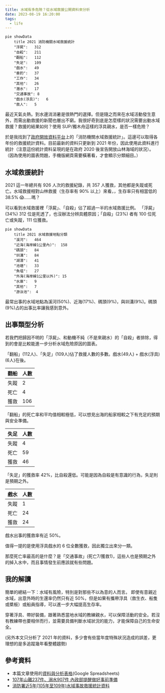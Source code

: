 ```yaml
---
title: 水域有多危險？從水域救援公開資料來分析
date: 2023-08-19 16:20:00
tags:
  - life
---
```


```mermaid
pie showData
    title 2021 消防機關水域救援統計
    "浮屍":	312
    "自殺":	211
    "翻船":	112
    "失足":	109
    "戲水":	49
    "垂釣":	37
    "工作":	34
    "其他":	26
    "潛水":	17
    "交通事故":	8
    "戲水(浮具)":	6
    "救人":	5
```

最近天氣炎熱。到水邊消消暑是很熱門的選擇。但是隨之而來在水域活動發生意外，而需出動救援的新聞也層出不窮。我很好奇到底是怎麼樣的狀況需要出動水域救援？救援的結果如何？使用 SUP/獨木舟這樣的浮具親水，是否一樣危險？

於是我找到了[政府開放資料平台](https://data.gov.tw/dataset/7065)上的「消防機關水域救援統計」。這邊可以取得各年份的救援統計資料。目前最新的資料只更新到 2021 年份，因此使用此資料進行統計（注意這份統計資料呈現的是在政府 2020 後宣告開放山林海域的狀況）。
（因為使用的圖表問題，手機版網頁需要橫著看，才會顯示分類細目。）

<!-- truncate -->

## 水域救援統計

2021 這一年總共有 926 人次的救援紀錄，共 357 人獲救，其他都是失蹤或死亡。水域救援相對山林救援（生存率有 90% 以上）來看，，生存率只有相當低的 38.5% 😱......嗎？

可以看到水域救援裡「浮屍」、「自殺」佔了超過一半的水域救援比例。
「浮屍」(34%) 312 位是死透了，也沒辦法分辨具體原因；「自殺」(23%) 者有 100 位死亡或失蹤，111 位獲救。

```mermaid
pie showData
    title 2021 水域救援地點分類
    "溪河":	464
    "近海(海岸線1公里內)":	158
    "碼頭":	84
    "圳溝":	84
    "湖潭":	41
    "池塘":	33
    "魚塭":	27
    "外海(海岸線1公里以外)":	15
    "水庫":	9
    "其他":	7
    "游泳池":	4
```

最常出事的水域地點為溪河(50%)、近海(17%)、碼頭(9%)，與圳溝(9%)。碼頭(9%)占的出事比率讓我感到意外。

## 出事類型分析

若我們把歸因不明的「浮屍」、和動機不純（不是來親水）的「自殺」者排除，得到的會是比較能進一步分析水域危險原因的圖表。

「翻船」(112人)、「失足」(109人)佔了救援人數的多數。戲水(49人) + 戲水(浮具)(6人)在後。

|翻船 | 人數 |
|-----|---|
|失蹤 | 2 |
|死亡 | 4 |
|獲救 | 106 |

「翻船」的死亡率和平均值相較極低，可以想見出海的船家相較之下有充足的預期與安全準備。

|失足 | 人數 |
|-----|---|
|失蹤 | 4 |
|死亡 | 59 |
|獲救 | 46 |

「失足」的獲救率 42%，比自殺還低。可能是因為自殺是有意識的行為，失足則是預期之外。

|戲水 | 人數 |
|-----|---|
|失蹤 | 1 |
|死亡 | 24 |
|獲救 | 24 |

戲水出事的獲救率有近 50%。

值得一提的是使用浮具戲水的 6 位全數獲救，因此獨立出來分一類。

那麼死亡率最高的是什麼？是「交通事故」(死亡7/獲救1)，這些人也是預期之外的掉入水中，而且事情發生前應該就有些問題。

## 我的解讀

簡單的總結一下：水域有風險，特別是對那些不以為意的人而言。
即使有意親近水域，出意外時的生還率仍然只有近 50%，但是如果有攜帶浮具（救生衣、船隻或槳板）或船員指導，可以進一步大幅提高生存率。

穿著浮具、帶好裝備，跟著熟悉當地水域的教練親水，可以保障活動的安全。若沒有教練帶也要相伴而行，並需要具備判斷水域狀況的能力，才能保障自己的生命安全。

(另外本文只分析了 2021 年的資料，多少會有些當年度特殊狀況造成的誤差，更理想的是多追蹤幾年看整體趨勢)

## 參考資料

- 本篇文章使用的[資料與分析表格](https://docs.google.com/spreadsheets/d/1FtZx5Pby9J0XeHCo1qMAekHoQQqeNXlsUCy4By7Iphk/edit?usp=sharing)(Google Spreadsheets)
- [107年山難237件、溺水907件 內政部提醒做好事前準備](https://www.moi.gov.tw/News_Content.aspx?n=2&s=13799)
- [消防署近5年(105年至109年)水域事故救援統計資料](https://www.nfa.gov.tw/cht/index.php?code=list&flag=detail&ids=969&article_id=10845)
